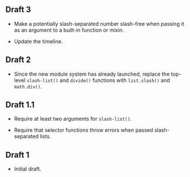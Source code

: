 ## Draft 3

* Make a potentially slash-separated number slash-free when passing it as an
  argument to a built-in function or mixin.

* Update the timeline.

## Draft 2

* Since the new module system has already launched, replace the top-level
  `slash-list()` and `divide()` functions with `list.slash()` and `math.div()`.

## Draft 1.1

* Require at least two arguments for `slash-list()`.

* Require that selector functions throw errors when passed slash-separated
  lists.

## Draft 1

* Initial draft.
